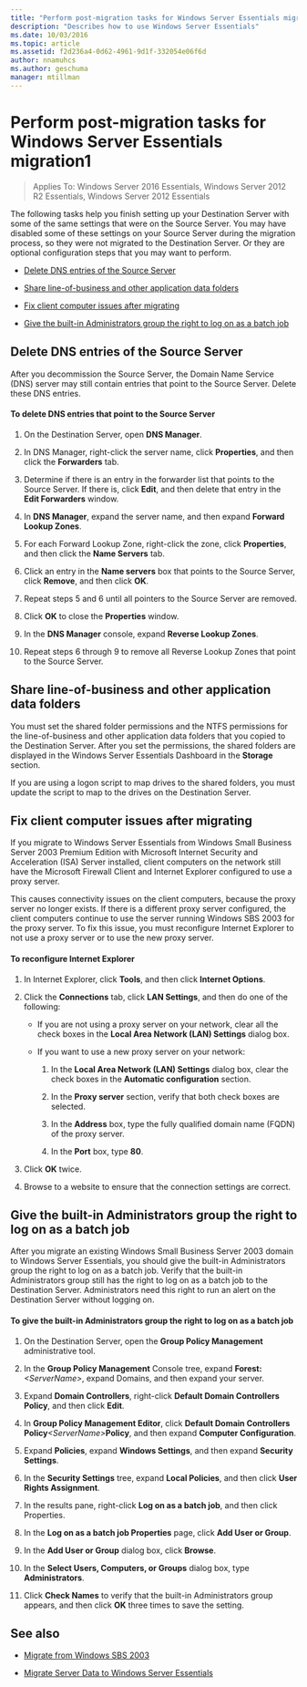 ```yaml
---
title: "Perform post-migration tasks for Windows Server Essentials migration1"
description: "Describes how to use Windows Server Essentials"
ms.date: 10/03/2016
ms.topic: article
ms.assetid: f2d236a4-0d62-4961-9d1f-332054e06f6d
author: nnamuhcs
ms.author: geschuma
manager: mtillman
---
```


# Perform post-migration tasks for Windows Server Essentials migration1

>Applies To: Windows Server 2016 Essentials, Windows Server 2012 R2 Essentials, Windows Server 2012 Essentials

The following tasks help you finish setting up your Destination Server with some of the same settings that were on the Source Server. You may have disabled some of these settings on your Source Server during the migration process, so they were not migrated to the Destination Server. Or they are optional configuration steps that you may want to perform.


-   [Delete DNS entries of the Source Server](Perform-post-migration-tasks-for-Windows-Server-Essentials-migration.md#BKMK_DeleteDNSEntries)

-   [Share line-of-business and other application data folders](Perform-post-migration-tasks-for-Windows-Server-Essentials-migration.md#BKMK_ShareLineOfBusinessAndOtherApplications)

-   [Fix client computer issues after migrating](Perform-post-migration-tasks-for-Windows-Server-Essentials-migration.md#BKMK_FixClientComputerIssuesAfterMigrating)

-   [Give the built-in Administrators group the right to log on as a batch job](Perform-post-migration-tasks-for-Windows-Server-Essentials-migration.md#BKMK_AdminGroup)


##  <a name="BKMK_DeleteDNSEntries"></a> Delete DNS entries of the Source Server
 After you decommission the Source Server, the Domain Name Service (DNS) server may still contain entries that point to the Source Server. Delete these DNS entries.

#### To delete DNS entries that point to the Source Server

1.  On the Destination Server, open **DNS Manager**.

2.  In DNS Manager, right-click the server name, click **Properties**, and then click the **Forwarders** tab.

3.  Determine if there is an entry in the forwarder list that points to the Source Server. If there is, click **Edit**, and then delete that entry in the **Edit Forwarders** window.

4.  In **DNS Manager**, expand the server name, and then expand **Forward Lookup Zones**.

5.  For each Forward Lookup Zone, right-click the zone, click **Properties**, and then click the **Name Servers** tab.

6.  Click an entry in the **Name servers** box that points to the Source Server, click **Remove**, and then click **OK**.

7.  Repeat steps 5 and 6 until all pointers to the Source Server are removed.

8.  Click **OK** to close the **Properties** window.

9. In the **DNS Manager** console, expand **Reverse Lookup Zones**.

10. Repeat steps 6 through 9 to remove all Reverse Lookup Zones that point to the Source Server.

##  <a name="BKMK_ShareLineOfBusinessAndOtherApplications"></a> Share line-of-business and other application data folders
 You must set the shared folder permissions and the NTFS permissions for the line-of-business and other application data folders that you copied to the Destination Server. After you set the permissions, the shared folders are displayed in the  Windows Server Essentials Dashboard in the **Storage** section.

 If you are using a logon script to map drives to the shared folders, you must update the script to map to the drives on the Destination Server.

##  <a name="BKMK_FixClientComputerIssuesAfterMigrating"></a> Fix client computer issues after migrating
 If you migrate to  Windows Server Essentials from Windows Small Business Server 2003 Premium Edition with Microsoft Internet Security and Acceleration (ISA) Server installed, client computers on the network still have the Microsoft Firewall Client and Internet Explorer configured to use a proxy server.

 This causes connectivity issues on the client computers, because the proxy server no longer exists. If there is a different proxy server configured, the client computers continue to use the server running Windows SBS 2003 for the proxy server. To fix this issue, you must reconfigure Internet Explorer to not use a proxy server or to use the new proxy server.

#### To reconfigure Internet Explorer

1.  In Internet Explorer, click **Tools**, and then click **Internet Options**.

2.  Click the **Connections** tab, click **LAN Settings**, and then do one of the following:

    -   If you are not using a proxy server on your network, clear all the check boxes in the **Local Area Network (LAN) Settings** dialog box.

    -   If you want to use a new proxy server on your network:

        1.  In the **Local Area Network (LAN) Settings** dialog box, clear the check boxes in the **Automatic configuration** section.

        2.  In the **Proxy server** section, verify that both check boxes are selected.

        3.  In the **Address** box, type the fully qualified domain name (FQDN) of the proxy server.

        4.  In the **Port** box, type **80**.

3.  Click **OK** twice.

4.  Browse to a website to ensure that the connection settings are correct.

##  <a name="BKMK_AdminGroup"></a> Give the built-in Administrators group the right to log on as a batch job
 After you migrate an existing Windows Small Business Server 2003 domain to  Windows Server Essentials, you should give the built-in Administrators group the right to log on as a batch job. Verify that the built-in Administrators group still has the right to log on as a batch job to the Destination Server. Administrators need this right to run an alert on the Destination Server without logging on.

#### To give the built-in Administrators group the right to log on as a batch job

1. On the Destination Server, open the **Group Policy Management** administrative tool.

2. In the **Group Policy Management** Console tree, expand **Forest:** *<ServerName\>*, expand Domains, and then expand your server.

3. Expand **Domain Controllers**, right-click **Default Domain Controllers Policy**, and then click **Edit**.

4. In **Group Policy Management Editor**, click **Default Domain Controllers Policy**<em><ServerName\></em>**Policy**, and then expand **Computer Configuration**.

5. Expand **Policies**, expand **Windows Settings**, and then expand **Security Settings**.

6. In the **Security Settings** tree, expand **Local Policies**, and then click **User Rights Assignment**.

7. In the results pane, right-click **Log on as a batch job**, and then click Properties.

8. In the **Log on as a batch job Properties** page, click **Add User or Group**.

9. In the **Add User or Group** dialog box, click **Browse**.

10. In the **Select Users, Computers, or Groups** dialog box, type **Administrators**.

11. Click **Check Names** to verify that the built-in Administrators group appears, and then click **OK** three times to save the setting.

## See also


-   [Migrate from Windows SBS 2003](Migrate-Windows-Small-Business-Server-2003-to-Windows-Server-Essentials.md)

-   [Migrate Server Data to Windows Server Essentials](Migrate-Server-Data-to-Windows-Server-Essentials.md)

